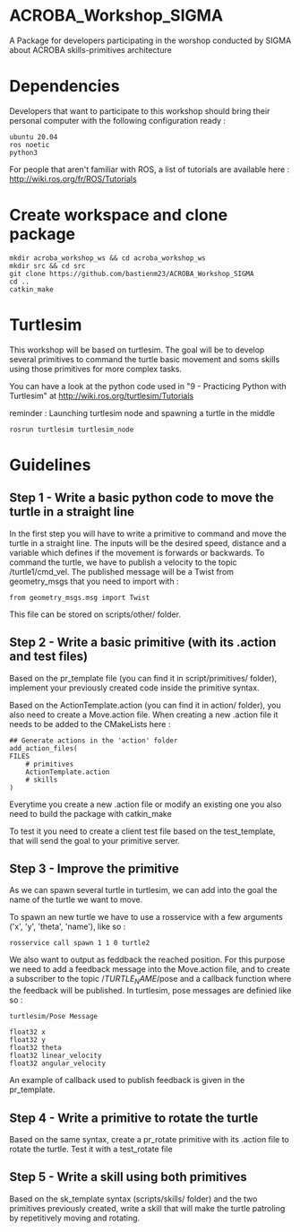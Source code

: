 # ACROBA_Workshop_SIGMA
A Package for developers participating in the worshop conducted by SIGMA about ACROBA skills-primitives architecture

# Dependencies
Developers that want to participate to this workshop should bring their personal computer with the following configuration ready :

    ubuntu 20.04
    ros noetic
    python3

For people that aren't familiar with ROS, a list of tutorials are available here :
http://wiki.ros.org/fr/ROS/Tutorials

# Create workspace and clone package

    mkdir acroba_workshop_ws && cd acroba_workshop_ws
    mkdir src && cd src
    git clone https://github.com/bastienm23/ACROBA_Workshop_SIGMA
    cd ..
    catkin_make

# Turtlesim
This workshop will be based on turtlesim. 
The goal will be to develop several primitives to command the turtle basic movement and soms skills using those primitives for more complex tasks.

You can have a look at the python code used in "9 - Practicing Python with Turtlesim" at
http://wiki.ros.org/turtlesim/Tutorials

reminder :
Launching turtlesim node and spawning a turtle in the middle

    rosrun turtlesim turtlesim_node

# Guidelines

## Step 1 - Write a basic python code to move the turtle in a straight line

In the first step you will have to write a primitive to command and move the turtle in a straight line.
The inputs will be the desired speed, distance and a variable which defines if the movement is forwards or backwards. 
To command the turtle, we have to publish a velocity to the topic /turtle1/cmd_vel. 
The published message will be a Twist from geometry_msgs that you need to import with :

    from geometry_msgs.msg import Twist

This file can be stored on scripts/other/ folder.

## Step 2 - Write a basic primitive (with its .action and test files)

Based on the pr_template file (you can find it in script/primitives/ folder), implement your previously created code inside the primitive syntax.

Based on the ActionTemplate.action (you can find it in action/ folder), you also need to create a Move.action file.
When creating a new .action file it needs to be added to the CMakeLists here :

    ## Generate actions in the 'action' folder
    add_action_files(
    FILES
        # primitives
        ActionTemplate.action
        # skills
    )

Everytime you create a new .action file or modify an existing one you also need to build the package with catkin_make


To test it you need to create a client test file based on the test_template, that will send the goal to your primitive server.


## Step 3 - Improve the primitive

As we can spawn several turtle in turtlesim, we can add into the goal the name of the turtle we want to move.

To spawn an new turtle we have to use a rosservice with a few arguments ('x', 'y', 'theta', 'name'), like so :

    rosservice call spawn 1 1 0 turtle2

We also want to output as feddback the reached position. For this purpose we need to add a feedback message into the Move.action file, and to create a subscriber to the topic /$TURTLE_NAME$/pose and a callback function where the feedback will be published.
In turtlesim, pose messages are definied like so :

    turtlesim/Pose Message 

    float32 x
    float32 y
    float32 theta
    float32 linear_velocity
    float32 angular_velocity

An example of callback used to publish feedback is given in the pr_template.


## Step 4 - Write a primitive to rotate the turtle

Based on the same syntax, create a pr_rotate primitive with its .action file to rotate the turtle. Test it with a test_rotate file

## Step 5 - Write a skill using both primitives

Based on the sk_template syntax (scripts/skills/ folder) and the two primitives previously created, write a skill that will make the turtle patroling by repetitively moving and rotating.
